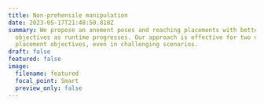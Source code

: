 ```yaml
---
title: Non-prehensile manipulation
date: 2023-05-17T21:48:50.818Z
summary: We propose an anement poses and reaching placements with better
  objectives as runtime progresses. Our approach is effective for two different
  placement objectives, even in challenging scenarios.
draft: false
featured: false
image:
  filename: featured
  focal_point: Smart
  preview_only: false
---
```

